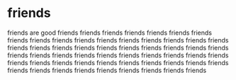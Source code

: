 # friends
friends are good
friends
friends
friends
friends
friends
friends
friends
friends
friends
friends
friends
friends
friends
friends
friends
friends
friends
friends
friends
friends
friends
friends
friends
friends
friends
friends
friends
friends
friends
friends
friends
friends
friends
friends
friends
friends
friends
friends
friends
friends
friends
friends
friends
friends
friends
friends
friends
friends
friends
friends
friends
friends
friends
friends
friends
friends

